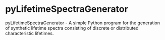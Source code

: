 # pyLifetimeSpectraGenerator
pyLifetimeSpectraGenerator - A simple Python program for the generation of synthetic lifetime spectra consisting of discrete or distributed characteristic lifetimes.
